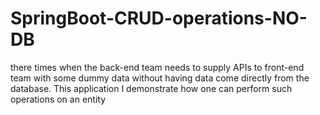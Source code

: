 # SpringBoot-CRUD-operations-NO-DB
there times when the back-end team needs to supply APIs to front-end team with some dummy data without having data come directly from the database. This application I demonstrate how one can perform such operations on an entity 
